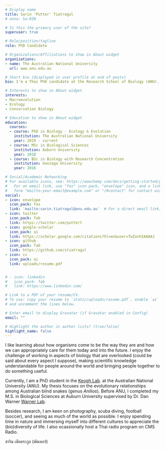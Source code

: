 ```yaml
---
# Display name
title: Sarin 'Putter' Tiatragul
# anno: Sa-RIN

# Is this the primary user of the site?
superuser: true

# Role/position/tagline
role: PhD Candidate

# Organizations/Affiliations to show in About widget
organizations:
- name: The Australian National University
  url: www.anu.edu.au

# Short bio (displayed in user profile at end of posts)
bio: I'm a Thai PhD candidate at the Research School of Biology (ANU). I go by the name "Putter".

# Interests to show in About widget
interests:
- Macroevolution
- Ecology
- Conservation Biology

# Education to show in About widget
education:
  courses:
  - course: PhD in Biology - Ecology & Evolution
    institution: The Australian National University
    year: 2019 - current
  - course: MSc in Biological Sciences
    institution: Auburn University
    year: 2018
  - course: BSc in Biology with Research Concentration
    institution: Gonzaga University
    year: 2016

# Social/Academic Networking
# For available icons, see: https://wowchemy.com/docs/getting-started/page-builder/#icons
#   For an email link, use "fas" icon pack, "envelope" icon, and a link in the
#   form "mailto:your-email@example.com" or "/#contact" for contact widget.
social:
- icon: envelope
  icon_pack: fas
  link: 'mailto:sarin.tiatragul@anu.edu.au'  # For a direct email link, use "mailto:test@example.org".
- icon: twitter
  icon_pack: fab
  link: https://twitter.com/puttert
- icon: google-scholar
  icon_pack: ai
  link: https://scholar.google.com/citations?hl=en&user=TwZonhIAAAAJ
- icon: github
  icon_pack: fab
  link: https://github.com/stiatragul
- icon: cv
  icon_pack: ai
  link: uploads/resume.pdf


# - icon: linkedin
#   icon_pack: fab
#   link: https://www.linkedin.com/

# Link to a PDF of your resume/CV.
# To use: copy your resume to `static/uploads/resume.pdf`, enable `ai` icons in `params.toml`, 
# and uncomment the lines below.

# Enter email to display Gravatar (if Gravatar enabled in Config)
email: ""

# Highlight the author in author lists? (true/false)
highlight_name: false
---
```


I like learning about how organisms come to be the way they are and how we can appropriately care for them today and into the future. I enjoy the challenge of working in aspects of biology that are overlooked (could be said about every aspect I suppose), making scientific knowledge understandable for people around the world and bringing people together to do something useful. 

Currently, I am a PhD student in the [Keogh Lab](http://keoghlab.com). at the Australian National University (ANU). My thesis focuses on the evolutionary relationships among Australian blind snakes (genus *Anilios*). Before ANU, I completed my M.S. in Biological Sciences at Auburn University supervised by Dr. Dan Warner [Warner Lab](http://warnerlab.weebly.com/people.html).

Besides research, I am keen on photography, scuba diving, football (soccer), and seeing as much of the world as possible. I enjoy spending time in nature and immersing myself into different cultures to appreciate the (bio)diversity of life. I also ocassionally host a Thai radio program on CMS Radio.

สาริน เตียตระกูล (พัตเตอร์)

<!-- {{< icon name="download" pack="fas" >}} Download my {{< staticref "uploads/demo_resume.pdf" "newtab" >}}resumé{{< /staticref >}}. -->
